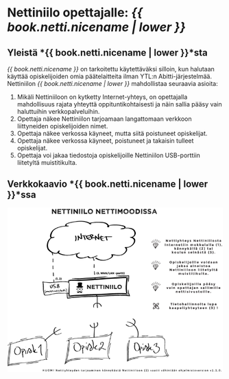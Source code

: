 # Nettiniilo opettajalle: *{{ book.netti.nicename | lower }}*

## Yleistä *{{ book.netti.nicename | lower }}*sta

*{{ book.netti.nicename }}* on tarkoitettu käytettäväksi silloin, kun halutaan käyttää opiskelijoiden omia päätelaitteita ilman YTL:n Abitti-järjestelmää. Nettiniilon *{{ book.netti.nicename | lower }}* mahdollistaa seuraavia asioita:

1. Mikäli Nettiniiloon on kytketty Internet-yhteys, on opettajalla mahdollisuus rajata yhteyttä oppituntikohtaisesti ja näin sallia pääsy vain haluttuihin verkkopalveluihin.
2. Opettaja näkee Nettiniilon tarjoamaan langattomaan verkkoon liittyneiden opiskelijoiden nimet.
3. Opettaja näkee verkossa käyneet, mutta siitä poistuneet opiskelijat.
4. Opettaja näkee verkossa käyneet, poistuneet ja takaisin tulleet opiskelijat.
5. Opettaja voi jakaa tiedostoja opiskelijoille Nettiniilon USB-porttiin liitetyltä muistitikulta.

## Verkkokaavio *{{ book.netti.nicename | lower }}*ssa

![Verkkokaavio](/images/nettiniilon-verkkokaavio-nettimoodissa.png "Verkkokaavio Nettiniilon käytöstä {{ book.netti.nicename | lower }}ssa")